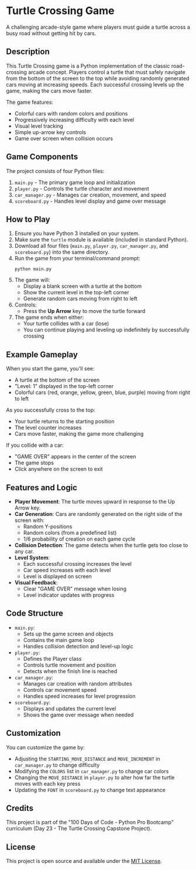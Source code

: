 # Turtle Crossing Game

A challenging arcade-style game where players must guide a turtle across a busy road without getting hit by cars.

## Description

This Turtle Crossing game is a Python implementation of the classic road-crossing arcade concept. Players control a turtle that must safely navigate from the bottom of the screen to the top while avoiding randomly generated cars moving at increasing speeds. Each successful crossing levels up the game, making the cars move faster.

The game features:
- Colorful cars with random colors and positions
- Progressively increasing difficulty with each level
- Visual level tracking
- Simple up-arrow key controls
- Game over screen when collision occurs

## Game Components

The project consists of four Python files:
1. `main.py` - The primary game loop and initialization
2. `player.py` - Controls the turtle character and movement
3. `car_manager.py` - Manages car creation, movement, and speed
4. `scoreboard.py` - Handles level display and game over message

## How to Play

1. Ensure you have Python 3 installed on your system.
2. Make sure the `turtle` module is available (included in standard Python).
3. Download all four files (`main.py`, `player.py`, `car_manager.py`, and `scoreboard.py`) into the same directory.
4. Run the game from your terminal/command prompt:
   ```
   python main.py
   ```
5. The game will:
   - Display a blank screen with a turtle at the bottom
   - Show the current level in the top-left corner
   - Generate random cars moving from right to left
6. Controls:
   - Press the **Up Arrow** key to move the turtle forward
7. The game ends when either:
   - Your turtle collides with a car (lose)
   - You can continue playing and leveling up indefinitely by successfully crossing

## Example Gameplay

When you start the game, you'll see:
- A turtle at the bottom of the screen
- "Level: 1" displayed in the top-left corner
- Colorful cars (red, orange, yellow, green, blue, purple) moving from right to left

As you successfully cross to the top:
- Your turtle returns to the starting position
- The level counter increases
- Cars move faster, making the game more challenging

If you collide with a car:
- "GAME OVER" appears in the center of the screen
- The game stops
- Click anywhere on the screen to exit

## Features and Logic

- **Player Movement**: The turtle moves upward in response to the Up Arrow key.
- **Car Generation**: Cars are randomly generated on the right side of the screen with:
  - Random Y-positions
  - Random colors (from a predefined list)
  - 1/6 probability of creation on each game cycle
- **Collision Detection**: The game detects when the turtle gets too close to any car.
- **Level System**: 
  - Each successful crossing increases the level
  - Car speed increases with each level
  - Level is displayed on screen
- **Visual Feedback**:
  - Clear "GAME OVER" message when losing
  - Level indicator updates with progress

## Code Structure

- `main.py`:
  - Sets up the game screen and objects
  - Contains the main game loop
  - Handles collision detection and level-up logic
- `player.py`:
  - Defines the Player class
  - Controls turtle movement and position
  - Detects when the finish line is reached
- `car_manager.py`:
  - Manages car creation with random attributes
  - Controls car movement speed
  - Handles speed increases for level progression
- `scoreboard.py`:
  - Displays and updates the current level
  - Shows the game over message when needed

## Customization

You can customize the game by:
- Adjusting the `STARTING_MOVE_DISTANCE` and `MOVE_INCREMENT` in `car_manager.py` to change difficulty
- Modifying the `COLORS` list in `car_manager.py` to change car colors
- Changing the `MOVE_DISTANCE` in `player.py` to alter how far the turtle moves with each key press
- Updating the `FONT` in `scoreboard.py` to change text appearance

## Credits

This project is part of the "100 Days of Code - Python Pro Bootcamp" curriculum (Day 23 - The Turtle Crossing Capstone Project).

## License

This project is open source and available under the [MIT License](https://opensource.org/licenses/MIT).
